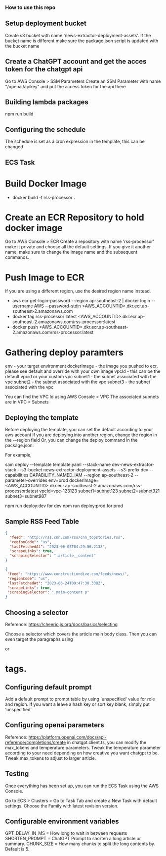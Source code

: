### How to use this repo

## Setup deployment bucket

Create s3 bucket with name 'news-extractor-deployment-assets'. If the bucket name is different make sure the package.json script is updated with the bucket name

## Create a ChatGPT account and get the acces token for the chatgpt api

Go to AWS Console > SSM Parameters
Create an SSM Parameter with name "/openai/apikey" and put the access token for the api there

## Building lambda packages

npm run build

## Configuring the schedule

The schedule is set as a cron expression in the template, this can be changed

## ECS Task

# Build Docker Image

- docker build -t rss-processor .

# Create an ECR Repository to hold docker image

Go to AWS Console > ECR
Create a repository with name 'rss-processor' make it private and choose all the default settings.
If you give it another name, make sure to change the image name and the subsequent commands.

# Push Image to ECR

If you are using a different region, use the desired region name instead.

- aws ecr get-login-password --region ap-southeast-2 | docker login --username AWS --password-stdin <AWS_ACCOUNTID>.dkr.ecr.ap-southeast-2.amazonaws.com
- docker tag rss-processor:latest <AWS_ACCOUNTID>.dkr.ecr.ap-southeast-2.amazonaws.com/rss-processor:latest
- docker push <AWS_ACCOUNTID>.dkr.ecr.ap-southeast-2.amazonaws.com/rss-processor:latest

# Gathering deploy paramters

env - your target environment
dockerImage - the image you pushed to ecr, please see default and override with your own image
vpcId - this can be the default vpcid or your custom vpc
subnet1 - the subnet associated with the vpc
subnet2 - the subnet associated with the vpc
subnet3 - the subnet associated with the vpc

You can find the VPC Id using AWS Console > VPC
The associated subnets are in VPC > Subnets

## Deploying the template

Before deploying the template, you can set the default according to your aws account
If you are deploying into another region, change the region in the --region field
Or, you can change the deploy command in the package.json:

For example,

sam deploy --template template.yaml --stack-name dev-news-extractor-stack --s3-bucket news-extractor-deployment-assets --s3-prefix dev --capabilities CAPABILITY_NAMED_IAM --region ap-southeast-2 --parameter-overrides env=prod dockerImage=<AWS_ACCOUNTID>.dkr.ecr.ap-southeast-2.amazonaws.com/rss-processor:latest vpcId=vpc-123123 subnet1=subnet123 subnet2=subnet321 subnet3=subnet987

npm run deploy:dev for dev
npm run deploy:prod for prod

## Sample RSS Feed Table

```json
{
  "feed": "http://rss.cnn.com/rss/cnn_topstories.rss",
  "regionCode": "us",
  "lastFetchedAt": "2023-06-08T04:29:56.213Z",
  "scrapeLinks": true,
  "scrapingSelector": ".article__content"
}

{
 "feed": "https://www.constructiondive.com/feeds/news/",
 "regionCode": "us",
 "lastFetchedAt": "2023-06-24T09:47:38.338Z",
 "scrapeLinks": true,
 "scrapingSelector": ".main-content p"
}
```

## Choosing a selector

Reference: https://cheerio.js.org/docs/basics/selecting

Choose a selector which covers the article main body class. Then you can even target the paragraphs using <p> or <h1> tags.

## Configuring default prompt

Add a default prompt to prompt table by using 'unspecified' value for role and region. If you want a leave a hash key or sort key blank, simply put 'unspecified'

## Configuring openai parameters

Reference: https://platform.openai.com/docs/api-reference/completions/create
in chatgpt.client.ts, you can modify the max_tokens and temperature parameters.
Tweak the temperature parameter according to your need depending on how creative you want chatgpt to be.
Tweak max_tokens to adjust to larger article.

## Testing

Once everything has been set up, you can run the ECS Task using the AWS Console.

Go to ECS > Clusters > Go to Task Tab and create a New Task with default settings. Choose the Family with latest revision version.

## Configurable environment variables

GPT_DELAY_IN_MS = How long to wait in between requests
SHORTEN_PROMPT = ChatGPT Prompt to shorten a long article or summary.
CHUNK_SIZE = How many chunks to split the long contents by. Default is 5.
